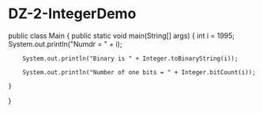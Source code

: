 # DZ-2-IntegerDemo
public class Main {
    public static void main(String[] args) {
        int i = 1995;
        System.out.println("Numdr = " + i);

        System.out.println("Binary is " + Integer.toBinaryString(i));

        System.out.println("Number of one bits = " + Integer.bitCount(i));
        
    }
}
